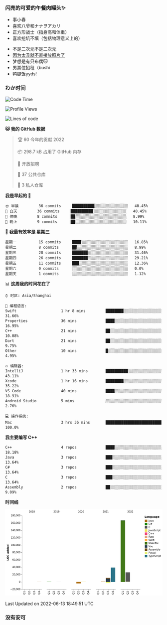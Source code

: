 ### 闪亮的可爱的午餐肉罐头✨
- 事小春
- 喜欢八爷和ナナヲアカリ
- 正方形战士（指身高和体重）
- 喜欢挖坑不填（包括物理意义上的）
<!-- - 找新工作ing，可接受北京上海杭州，目前在杭州 -->
- 不是二次元不是二次元
- [因为太丑就不直接放照片了](https://www.youtube.com/watch?v=dQw4w9WgXcQ)
- 梦想是有只布偶🐱
- 男票位招租（bushi
- 鸭腿饭yyds!
### わか时间
<!--START_SECTION:waka-->
![Code Time](http://img.shields.io/badge/Code%20Time-40%20hrs%2044%20mins-blue)

![Profile Views](http://img.shields.io/badge/%E4%B8%AA%E4%BA%BA%E5%B0%81%E9%9D%A2%E8%A7%82%E7%9C%8B%E6%AC%A1%E6%95%B0-30-blue)

![Lines of code](https://img.shields.io/badge/%E4%BB%8E%E3%80%8C%E4%BD%A0%E5%A5%BD%E4%B8%96%E7%95%8C%E3%80%8D%E6%88%91%E5%B7%B2%E7%BB%8F%E5%86%99%E4%BA%86-237%20Thousand%20%E8%A1%8C%E4%BB%A3%E7%A0%81-blue)

**🐱 我的 GitHub 数据** 

> 🏆 60 今年的贡献 2022
 > 
> 📦 298.7 kB 占用了 GitHub 内存 
 > 
> 💼 开放招聘
 > 
> 📜 37 公共仓库 
 > 
> 🔑 3 私人仓库  
 > 
**我是早起的 🐤** 

```text
🌞 早晨         36 commits     ██████████░░░░░░░░░░░░░░░   40.45% 
🌆 白天         36 commits     ██████████░░░░░░░░░░░░░░░   40.45% 
🌃 傍晚         8 commits      ██░░░░░░░░░░░░░░░░░░░░░░░   8.99% 
🌙 晚上         9 commits      ██░░░░░░░░░░░░░░░░░░░░░░░   10.11%

```
📅 **我最有效率是 星期三** 

```text
星期一          15 commits     ████░░░░░░░░░░░░░░░░░░░░░   16.85% 
星期二          8 commits      ██░░░░░░░░░░░░░░░░░░░░░░░   8.99% 
星期三          28 commits     ███████░░░░░░░░░░░░░░░░░░   31.46% 
星期四          26 commits     ███████░░░░░░░░░░░░░░░░░░   29.21% 
星期五          11 commits     ███░░░░░░░░░░░░░░░░░░░░░░   12.36% 
星期六          0 commits      ░░░░░░░░░░░░░░░░░░░░░░░░░   0.0% 
星期天          1 commits      ░░░░░░░░░░░░░░░░░░░░░░░░░   1.12%

```


📊 **这周我的时间花在了** 

```text
⌚︎ 时区: Asia/Shanghai

💬 编程语言: 
Swift                    1 hr 8 mins         ████████░░░░░░░░░░░░░░░░░   31.66% 
Properties               36 mins             ████░░░░░░░░░░░░░░░░░░░░░   16.95% 
C++                      21 mins             ██░░░░░░░░░░░░░░░░░░░░░░░   10.08% 
Dart                     21 mins             ██░░░░░░░░░░░░░░░░░░░░░░░   9.75% 
Other                    10 mins             █░░░░░░░░░░░░░░░░░░░░░░░░   4.95%

🔥 编辑器: 
IntelliJ                 1 hr 33 mins        ██████████░░░░░░░░░░░░░░░   43.11% 
Xcode                    1 hr 16 mins        ████████░░░░░░░░░░░░░░░░░   35.22% 
VS Code                  40 mins             ████░░░░░░░░░░░░░░░░░░░░░   18.91% 
Android Studio           5 mins              ░░░░░░░░░░░░░░░░░░░░░░░░░   2.76%

💻 操作系统: 
Mac                      3 hrs 36 mins       █████████████████████████   100.0%

```

**我主要编写 C++** 

```text
C++                      4 repos             ████░░░░░░░░░░░░░░░░░░░░░   18.18% 
Java                     3 repos             ███░░░░░░░░░░░░░░░░░░░░░░   13.64% 
C#                       3 repos             ███░░░░░░░░░░░░░░░░░░░░░░   13.64% 
C                        3 repos             ███░░░░░░░░░░░░░░░░░░░░░░   13.64% 
Assembly                 2 repos             ██░░░░░░░░░░░░░░░░░░░░░░░   9.09%

```


**时间线**

![Chart not found](https://raw.githubusercontent.com/QianNangong/QianNangong/main/charts/bar_graph.png) 


 Last Updated on 2022-06-13 18:49:51 UTC
<!--END_SECTION:waka-->
### 没有安可
